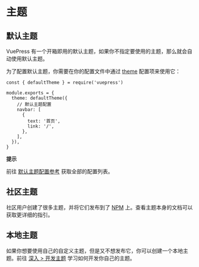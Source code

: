 # 主题

## 默认主题

VuePress 有一个开箱即用的默认主题，如果你不指定要使用的主题，那么就会自动使用默认主题。

为了配置默认主题，你需要在你的配置文件中通过 [theme](https://v2.vuepress.vuejs.org/zh/reference/config.html#theme) 配置项来使用它：

```
const { defaultTheme } = require('vuepress')

module.exports = {
  theme: defaultTheme({
    // 默认主题配置
    navbar: [
      {
        text: '首页',
        link: '/',
      },
    ],
  }),
}
```

**提示**

前往 [默认主题配置参考](https://v2.vuepress.vuejs.org/zh/reference/default-theme/config.html) 获取全部的配置列表。

## 社区主题

社区用户创建了很多主题，并将它们发布到了 [NPM](https://www.npmjs.com/search?q=keywords:vuepress-theme) 上。查看主题本身的文档可以获取更详细的指引。

## 本地主题

如果你想要使用自己的自定义主题，但是又不想发布它，你可以创建一个本地主题。前往 [深入 > 开发主题](https://v2.vuepress.vuejs.org/zh/advanced/theme.html) 学习如何开发你自己的主题。